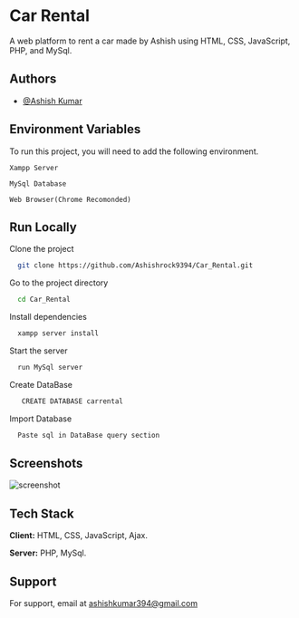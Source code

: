 
# Car Rental

A web platform to rent a car made by Ashish using HTML, CSS, JavaScript, PHP, and MySql.


## Authors

- [@Ashish Kumar](https://www.github.com/AshishRock9394)


## Environment Variables

To run this project, you will need to add the following environment.

`Xampp Server`

`MySql Database`

`Web Browser(Chrome Recomonded)`

## Run Locally

Clone the project

```bash
  git clone https://github.com/Ashishrock9394/Car_Rental.git
```

Go to the project directory

```bash
  cd Car_Rental
```

Install dependencies

```bash
  xampp server install
```

Start the server

```bash
  run MySql server
```
Create DataBase
```bash
   CREATE DATABASE carrental
```
Import Database
```bash
  Paste sql in DataBase query section
```


## Screenshots

![screenshot](https://github.com/Ashishrock9394/Car_Rental/assets/48367301/28f6d1cf-6798-405e-83d2-9b90fa2d9ba9)



## Tech Stack

**Client:** HTML, CSS, JavaScript, Ajax.

**Server:** PHP, MySql.


## Support

For support, email at ashishkumar394@gmail.com
